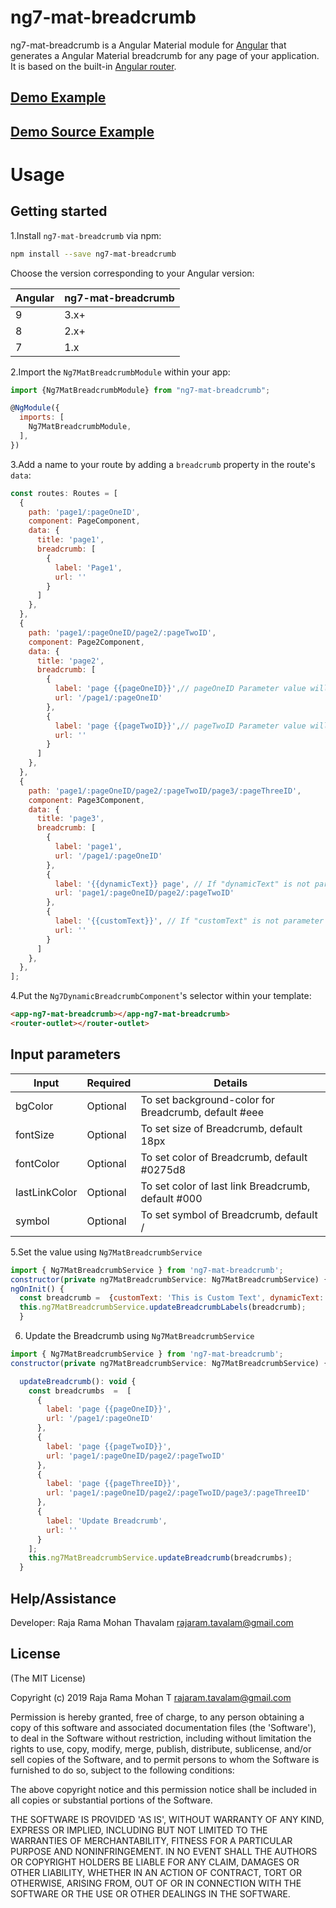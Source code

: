 # ng7-mat-breadcrumb


ng7-mat-breadcrumb is a Angular Material module for [Angular](https://angular.io/) that generates a Angular Material breadcrumb for any page of your application. It is based on the built-in [Angular router](https://angular.io/docs/ts/latest/guide/router.html).

## [Demo  Example ](https://ng7-mat-breadcrumb.stackblitz.io/)
## [Demo  Source Example ](https://stackblitz.com/edit/ng7-mat-breadcrumb)

# Usage

## Getting started

1.Install `ng7-mat-breadcrumb` via npm:

```bash
npm install --save ng7-mat-breadcrumb
```

Choose the version corresponding to your Angular version:

 Angular     | ng7-mat-breadcrumb 
 ----------- | ------------------- 
 9           | 3.x+   
 8           | 2.x+               
 7           | 1.x               
      

2.Import the `Ng7MatBreadcrumbModule` within your app:

```js
import {Ng7MatBreadcrumbModule} from "ng7-mat-breadcrumb";

@NgModule({
  imports: [
    Ng7MatBreadcrumbModule,
  ],
})
```

3.Add a name to your route by adding a `breadcrumb` property in the route's `data`:

```js
const routes: Routes = [
  {
    path: 'page1/:pageOneID',
    component: PageComponent,
    data: {
      title: 'page1',
      breadcrumb: [
        {
          label: 'Page1',
          url: ''
        }
      ]
    },
  },
  {
    path: 'page1/:pageOneID/page2/:pageTwoID',
    component: Page2Component,
    data: {
      title: 'page2', 
      breadcrumb: [
        {
          label: 'page {{pageOneID}}',// pageOneID Parameter value will be add 
          url: '/page1/:pageOneID'
        },
        {
          label: 'page {{pageTwoID}}',// pageTwoID Parameter value will be add 
          url: ''
        }
      ]
    },
  },
  {
    path: 'page1/:pageOneID/page2/:pageTwoID/page3/:pageThreeID',
    component: Page3Component,
    data: {
      title: 'page3',
      breadcrumb: [
        {
          label: 'page1',
          url: '/page1/:pageOneID'
        },
        {
          label: '{{dynamicText}} page', // If "dynamicText" is not parameter , should be set value  using Ng7MatBreadcrumbService, More info please check the 5th point.
          url: 'page1/:pageOneID/page2/:pageTwoID'
        },
        {
          label: '{{customText}}', // If "customText" is not parameter , should be set value  using Ng7MatBreadcrumbService, More info please check the 5th point.
          url: ''
        }
      ]
    },
  },
];
```

4.Put the `Ng7DynamicBreadcrumbComponent`'s selector within your template:

```html
<app-ng7-mat-breadcrumb></app-ng7-mat-breadcrumb>
<router-outlet></router-outlet>
```

## Input parameters

| Input | Required | Details |
| ---- | ---- | ---- |
| bgColor | Optional | To set background-color for  Breadcrumb, default #eee |
| fontSize | Optional | To set size of  Breadcrumb,  default 18px |
| fontColor | Optional | To set color of  Breadcrumb,  default #0275d8 |
| lastLinkColor | Optional | To set color of last link  Breadcrumb,  default #000 |
| symbol | Optional | To set symbol of Breadcrumb,  default / |



5.Set the value using `Ng7MatBreadcrumbService`

```js
import { Ng7MatBreadcrumbService } from 'ng7-mat-breadcrumb';
constructor(private ng7MatBreadcrumbService: Ng7MatBreadcrumbService) { }
ngOnInit() {
  const breadcrumb =  {customText: 'This is Custom Text', dynamicText: 'Level 2 '};
  this.ng7MatBreadcrumbService.updateBreadcrumbLabels(breadcrumb);
  }
```

6. Update the Breadcrumb  using `Ng7MatBreadcrumbService`


```js
import { Ng7MatBreadcrumbService } from 'ng7-mat-breadcrumb';
constructor(private ng7MatBreadcrumbService: Ng7MatBreadcrumbService) { }

  updateBreadcrumb(): void {
    const breadcrumbs  =  [
      {
        label: 'page {{pageOneID}}',
        url: '/page1/:pageOneID'
      },
      {
        label: 'page {{pageTwoID}}',
        url: 'page1/:pageOneID/page2/:pageTwoID'
      },
      {
        label: 'page {{pageThreeID}}',
        url: 'page1/:pageOneID/page2/:pageTwoID/page3/:pageThreeID'
      },
      {
        label: 'Update Breadcrumb',
        url: ''
      }
    ];
    this.ng7MatBreadcrumbService.updateBreadcrumb(breadcrumbs);
  }
```


## Help/Assistance

Developer: Raja Rama Mohan Thavalam <rajaram.tavalam@gmail.com>  


## License


(The MIT License)

Copyright (c) 2019 Raja Rama Mohan T <rajaram.tavalam@gmail.com>

Permission is hereby granted, free of charge, to any person obtaining
a copy of this software and associated documentation files (the
'Software'), to deal in the Software without restriction, including
without limitation the rights to use, copy, modify, merge, publish,
distribute, sublicense, and/or sell copies of the Software, and to
permit persons to whom the Software is furnished to do so, subject to
the following conditions:

The above copyright notice and this permission notice shall be
included in all copies or substantial portions of the Software.

THE SOFTWARE IS PROVIDED 'AS IS', WITHOUT WARRANTY OF ANY KIND,
EXPRESS OR IMPLIED, INCLUDING BUT NOT LIMITED TO THE WARRANTIES OF
MERCHANTABILITY, FITNESS FOR A PARTICULAR PURPOSE AND NONINFRINGEMENT.
IN NO EVENT SHALL THE AUTHORS OR COPYRIGHT HOLDERS BE LIABLE FOR ANY
CLAIM, DAMAGES OR OTHER LIABILITY, WHETHER IN AN ACTION OF CONTRACT,
TORT OR OTHERWISE, ARISING FROM, OUT OF OR IN CONNECTION WITH THE
SOFTWARE OR THE USE OR OTHER DEALINGS IN THE SOFTWARE.
